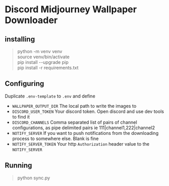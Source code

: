 # Discord Midjourney Wallpaper Downloader

## installing
> python -m venv venv \
> source venv/bin/activate \
> pip install --upgrade pip \
> pip install -r requirements.txt

## Configuring
Duplicate `.env-template` to `.env` and define
- `WALLPAPER_OUTPUT_DIR` The local path to write the images to
- `DISCORD_USER_TOKEN` Your discord token. Open discord and use dev tools to find it
- `DISCORD_CHANNELS` Comma separated list of pairs of channel configurations, as pipe delimited pairs ie 111|channel1,222|channel2
- `NOTIFY_SERVER` If you want to push notifications from the downloading process to somewhere else. Blank is fine
- `NOTIFY_SERVER_TOKEN` Your http `Authorization` header value to the `NOTIFY_SERVER`

## Running
> python sync.py